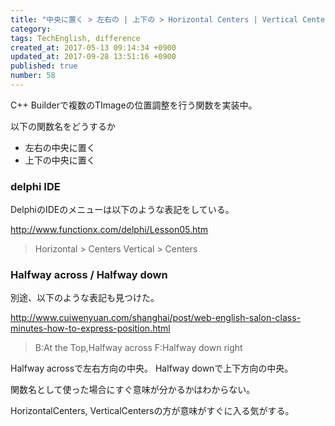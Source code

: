 ```yaml
---
title: "中央に置く > 左右の | 上下の > Horizontal Centers | Vertical Centers | Halfway accross | Halfway down"
category: 
tags: TechEnglish, difference
created_at: 2017-05-13 09:14:34 +0900
updated_at: 2017-09-28 13:51:16 +0900
published: true
number: 58
---
```


C++ Builderで複数のTImageの位置調整を行う関数を実装中。

以下の関数名をどうするか

- 左右の中央に置く
- 上下の中央に置く

### delphi IDE

DelphiのIDEのメニューは以下のような表記をしている。

http://www.functionx.com/delphi/Lesson05.htm
> Horizontal > Centers
> Vertical > Centers

### Halfway across / Halfway down

別途、以下のような表記も見つけた。

http://www.cuiwenyuan.com/shanghai/post/web-english-salon-class-minutes-how-to-express-position.html
> B:At the Top,Halfway across
> F:Halfway down right

Halfway acrossで左右方向の中央。
Halfway downで上下方向の中央。

関数名として使った場合にすぐ意味が分かるかはわからない。

HorizontalCenters, VerticalCentersの方が意味がすぐに入る気がする。

